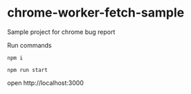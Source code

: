 # chrome-worker-fetch-sample
Sample project for chrome bug report

Run commands

`npm i`

`npm run start`

open http://localhost:3000
